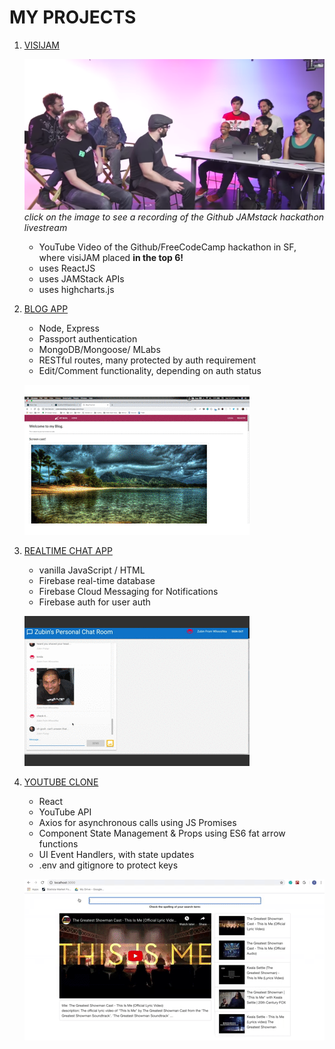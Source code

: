 
# MY PROJECTS
1. [VISIJAM](https://visijam.netlify.com)
    
    [![](../assets/yt_visijam.png)](https://www.youtube.com/watch?v=QhybHEs87mk&feature=youtu.be&t=4205)
    _click on the image to see a recording of the Github JAMstack hackathon livestream_
     
    * YouTube Video of the Github/FreeCodeCamp hackathon in SF, where visiJAM placed __in the top 6!__   
    * uses ReactJS    
    * uses JAMStack APIs    
    * uses highcharts.js

2. [BLOG APP](https://zubinstestblog.herokuapp.com)    
    * Node, Express
    * Passport authentication
    * MongoDB/Mongoose/ MLabs
    * RESTful routes, many protected by auth requirement
    * Edit/Comment functionality, depending on auth status

    ![](../assets/express_blog.gif)

3. [REALTIME CHAT APP](https://codelabs-practice.firebaseapp.com/)
    * vanilla JavaScript / HTML
    * Firebase real-time database
    * Firebase Cloud Messaging for Notifications
    * Firebase auth for user auth

    ![](../assets/chat_app.gif)

4. [YOUTUBE CLONE](https://github.com/zeuslawyer/React-Redux/tree/master/1_react_youtube_clone)
    * React
    * YouTube API
    * Axios for asynchronous calls using JS Promises
    * Component State Management & Props using ES6 fat arrow functions
    * UI Event Handlers, with state updates
    * .env and gitignore to protect keys
    
    ![](../assets/youtube_clone.gif)